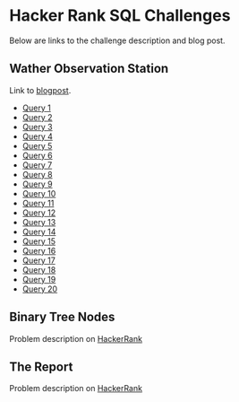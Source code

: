 # Hacker Rank SQL Challenges

Below are links to the challenge description and blog post.

## Wather Observation Station

Link to [blogpost](http://dradest.com/blog/2018/10/22/weather-observation-station-challenges/ "WOS blogpost").

* [Query 1](https://www.hackerrank.com/challenges/weather-observation-station-1/problem)
* [Query 2](https://www.hackerrank.com/challenges/weather-observation-station-2/problem)
* [Query 3](https://www.hackerrank.com/challenges/weather-observation-station-3/problem)
* [Query 4](https://www.hackerrank.com/challenges/weather-observation-station-4/problem)
* [Query 5](https://www.hackerrank.com/challenges/weather-observation-station-5/problem)
* [Query 6](https://www.hackerrank.com/challenges/weather-observation-station-6/problem)
* [Query 7](https://www.hackerrank.com/challenges/weather-observation-station-7/problem)
* [Query 8](https://www.hackerrank.com/challenges/weather-observation-station-8/problem)
* [Query 9](https://www.hackerrank.com/challenges/weather-observation-station-9/problem)
* [Query 10](https://www.hackerrank.com/challenges/weather-observation-station-10/problem)
* [Query 11](https://www.hackerrank.com/challenges/weather-observation-station-11/problem)
* [Query 12](https://www.hackerrank.com/challenges/weather-observation-station-12/problem)
* [Query 13](https://www.hackerrank.com/challenges/weather-observation-station-13/problem)
* [Query 14](https://www.hackerrank.com/challenges/weather-observation-station-14/problem)
* [Query 15](https://www.hackerrank.com/challenges/weather-observation-station-15/problem)
* [Query 16](https://www.hackerrank.com/challenges/weather-observation-station-16/problem)
* [Query 17](https://www.hackerrank.com/challenges/weather-observation-station-17/problem)
* [Query 18](https://www.hackerrank.com/challenges/weather-observation-station-18/problem)
* [Query 19](https://www.hackerrank.com/challenges/weather-observation-station-19/problem)
* [Query 20](https://www.hackerrank.com/challenges/weather-observation-station-20/problem)

## Binary Tree Nodes

Problem description on [HackerRank](https://www.hackerrank.com/challenges/binary-search-tree-1/problem "BTN@HR")

## The Report

Problem description on [HackerRank](https://www.hackerrank.com/challenges/the-report/problem "TheReport@HR")
